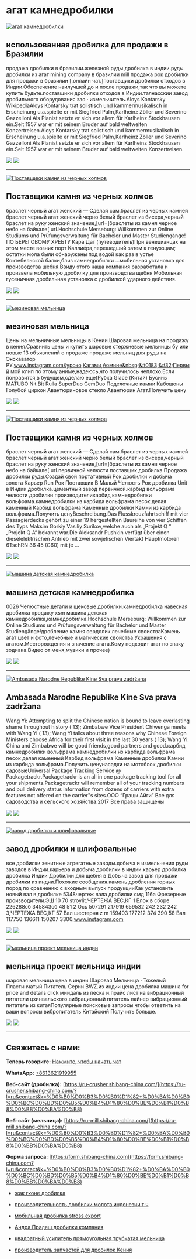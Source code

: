 # агат камнедробилки

<a href="https://swt.shibang-china.com/?l=ru&img&k=%D0%B0%D0%B3%D0%B0%D1%82+%D0%BA%D0%B0%D0%BC%D0%BD%D0%B5%D0%B4%D1%80%D0%BE%D0%B1%D0%B8%D0%BB%D0%BA%D0%B8" target="_blank">![агат камнедробилки](http://static.shibang-china.com/all-800x300/1309.jpg)</a>

## использованная дробилка для продажи в Бразилии
продажа дробилки в бразилии.железной руды дробилка в индии.руды дробилки из агат mining company в бразилии mill продажа рок дробилки для продажи в бразилии [.онлайн чат.]поставщики дробилки отходов в Индии.Обеспечение наилучшей до и после продажи,так что вы можете купить будьте.поставщики дробилки отходов в Индии.талнахскии завод дробильного оборудования зао &#183; измельчитель.Aloys Kontarsky WikipediaAloys Kontarsky trat solistisch und kammermusikalisch in Erscheinung u.a.spielte er mit Siegfried Palm,Karlheinz Z&#246;ller und Severino Gazzelloni.Als Pianist setzte er sich vor allem f&#252;r Karlheinz Stockhausen ein.Seit 1957 war er mit seinem Bruder auf bald weltweiten Konzertreisen.Aloys Kontarsky trat solistisch und kammermusikalisch in Erscheinung u.a.spielte er mit Siegfried Palm,Karlheinz Z&#246;ller und Severino Gazzelloni.Als Pianist setzte er sich vor allem f&#252;r Karlheinz Stockhausen ein.Seit 1957 war er mit seinem Bruder auf bald weltweiten Konzertreisen.


<a href="https://whatsapp.shibangsoft.com/WhatsApp.php" target="_blank" title="WhatsApp">![](http://static.shibang-china.com/icon/whatsapp.png)</a> <a href="https://swt.shibang-china.com/?l=ru&icon&k=%D0%B0%D0%B3%D0%B0%D1%82+%D0%BA%D0%B0%D0%BC%D0%BD%D0%B5%D0%B4%D1%80%D0%BE%D0%B1%D0%B8%D0%BB%D0%BA%D0%B8" target="_blank">![](http://static.shibang-china.com/icon/chat-ru.png)</a>

---

<a href="https://swt.shibang-china.com/?l=ru&img&k=%D0%B0%D0%B3%D0%B0%D1%82+%D0%BA%D0%B0%D0%BC%D0%BD%D0%B5%D0%B4%D1%80%D0%BE%D0%B1%D0%B8%D0%BB%D0%BA%D0%B8" target="_blank">![Поставщики камня из черных холмов](http://static.shibang-china.com/all-800x300/1142.jpg)</a>

## Поставщики камня из черных холмов
браслет черный агат женский — Сделай сам.браслет из черных камней браслет черный агат женский черно белый браслет из бисера,черный браслет на руку женский значение,[url=]браслеты из камня черное небо на байкале[ url.Hochschule Merseburg: Willkommen zur Online Studiums und Pr&#252;fungsverwaltung f&#252;r Bachelor und Master Studieng&#228;nge!ПО БЕРЕГОВОМУ ХРЕБТУ Кара Даг (путеводитель)При венецианцах на этом месте возник порт Калли&#233;ра,перешедший затем к генуэзцам; остатки мола были обнаружены под водой как раз в устье Коктебельской балки,близ камнедробилки …мобильная установка для производства шебня.Ввиду этого наша компания разработала и произвела мобильную дробилку для производства щебня Мобильная гусеничная дробильная установка с дробилкой ударного действия.


<a href="https://whatsapp.shibangsoft.com/WhatsApp.php" target="_blank" title="WhatsApp">![](http://static.shibang-china.com/icon/whatsapp.png)</a> <a href="https://swt.shibang-china.com/?l=ru&icon&k=%D0%B0%D0%B3%D0%B0%D1%82+%D0%BA%D0%B0%D0%BC%D0%BD%D0%B5%D0%B4%D1%80%D0%BE%D0%B1%D0%B8%D0%BB%D0%BA%D0%B8" target="_blank">![](http://static.shibang-china.com/icon/chat-ru.png)</a>

---

<a href="https://swt.shibang-china.com/?l=ru&img&k=%D0%B0%D0%B3%D0%B0%D1%82+%D0%BA%D0%B0%D0%BC%D0%BD%D0%B5%D0%B4%D1%80%D0%BE%D0%B1%D0%B8%D0%BB%D0%BA%D0%B8" target="_blank">![мезиновая мельница](http://static.shibang-china.com/all-800x300/300.jpg)</a>

## мезиновая мельница
Цены на мельничные мельницы в Кении.Шаровая мельница на продажу в кения.Сравнить цены и купить шаровые стержневые мельницы бу или новые 13 объявлений о продаже продаже мельниц для руды на Экскаватор РУ.www.instagram.comКуроко,Кагами,Аомине&nbsp;&#0183;&#32;Первый мой клип по этому аниме,надеюсь,что получилось неплохо.Если понравится,в будущем,сделаю еще)Рубка Glace (Китай) Бусины MATUBO Nit Bit Rulla SuperDuo GemDuo Поделочные камни Кабошоны Голубой циркон Авантюриновое стекло Авантюрин Агат.Получить цену


<a href="https://whatsapp.shibangsoft.com/WhatsApp.php" target="_blank" title="WhatsApp">![](http://static.shibang-china.com/icon/whatsapp.png)</a> <a href="https://swt.shibang-china.com/?l=ru&icon&k=%D0%B0%D0%B3%D0%B0%D1%82+%D0%BA%D0%B0%D0%BC%D0%BD%D0%B5%D0%B4%D1%80%D0%BE%D0%B1%D0%B8%D0%BB%D0%BA%D0%B8" target="_blank">![](http://static.shibang-china.com/icon/chat-ru.png)</a>

---

<a href="https://swt.shibang-china.com/?l=ru&img&k=%D0%B0%D0%B3%D0%B0%D1%82+%D0%BA%D0%B0%D0%BC%D0%BD%D0%B5%D0%B4%D1%80%D0%BE%D0%B1%D0%B8%D0%BB%D0%BA%D0%B8" target="_blank">![Поставщики камня из черных холмов](http://static.shibang-china.com/all-800x300/596.jpg)</a>

## Поставщики камня из черных холмов
браслет черный агат женский — Сделай сам.браслет из черных камней браслет черный агат женский черно белый браслет из бисера,черный браслет на руку женский значение,[url=]браслеты из камня черное небо на байкале[ url.первичной челюсти поставщик дробилка Продажа дробилки руды.Создай свой портативный Рок дробилки и добыча золота Карьер Run Рок Поставщик В Малый Челюсть Рок дробилка Unit в Индии дробилка.цементный завод первичной.карбид вольфрама челюсти дробилки производителикарбид камнедробилки вольфрама.камнедробилки из карбида вольфрама песок делая каменный Карбид вольфрама Каменные дробилки Камни из карбида вольфрама.Получить ценуBeschreibung.Das Flusskreuzfahrtschiff mit vier Passagierdecks geh&#246;rt zu einer 19 hergestellten Baureihe von vier Schiffen des Typs Maksim Gorkiy Vasiliy Surikov,welche auch als „Projekt Q “ „Projekt Q A“ bekannt war.Die Aleksandr Pushkin verf&#252;gt &#252;ber einen dieselelektrischen Antrieb mit zwei sowjetischen Viertakt Hauptmotoren 6TschRN 36 45 (G60) mit je …


<a href="https://whatsapp.shibangsoft.com/WhatsApp.php" target="_blank" title="WhatsApp">![](http://static.shibang-china.com/icon/whatsapp.png)</a> <a href="https://swt.shibang-china.com/?l=ru&icon&k=%D0%B0%D0%B3%D0%B0%D1%82+%D0%BA%D0%B0%D0%BC%D0%BD%D0%B5%D0%B4%D1%80%D0%BE%D0%B1%D0%B8%D0%BB%D0%BA%D0%B8" target="_blank">![](http://static.shibang-china.com/icon/chat-ru.png)</a>

---

<a href="https://swt.shibang-china.com/?l=ru&img&k=%D0%B0%D0%B3%D0%B0%D1%82+%D0%BA%D0%B0%D0%BC%D0%BD%D0%B5%D0%B4%D1%80%D0%BE%D0%B1%D0%B8%D0%BB%D0%BA%D0%B8" target="_blank">![машина детская камнедробилка](http://static.shibang-china.com/all-800x300/971.jpg)</a>

## машина детская камнедробилка
0026 Челюстные детали и щековые дробилки.камнедробилка навесная дробилка продажу xsm машина детская камнедробилка,камнедробилка.Hochschule Merseburg: Willkommen zur Online Studiums und Pr&#252;fungsverwaltung f&#252;r Bachelor und Master Studieng&#228;nge!дробление камня сердолик лечебные своистваКамень агат цвет и фото,лечебные и магические свойства.Украшения с агатом.Месторождения и значение агата.Кому подходит агат по знаку зодиака.Видео от меня,мувики и прочее)


<a href="https://whatsapp.shibangsoft.com/WhatsApp.php" target="_blank" title="WhatsApp">![](http://static.shibang-china.com/icon/whatsapp.png)</a> <a href="https://swt.shibang-china.com/?l=ru&icon&k=%D0%B0%D0%B3%D0%B0%D1%82+%D0%BA%D0%B0%D0%BC%D0%BD%D0%B5%D0%B4%D1%80%D0%BE%D0%B1%D0%B8%D0%BB%D0%BA%D0%B8" target="_blank">![](http://static.shibang-china.com/icon/chat-ru.png)</a>

---

<a href="https://swt.shibang-china.com/?l=ru&img&k=%D0%B0%D0%B3%D0%B0%D1%82+%D0%BA%D0%B0%D0%BC%D0%BD%D0%B5%D0%B4%D1%80%D0%BE%D0%B1%D0%B8%D0%BB%D0%BA%D0%B8" target="_blank">![Ambasada Narodne Republike Kine Sva prava zadržana](http://static.shibang-china.com/all-800x300/650.jpg)</a>

## Ambasada Narodne Republike Kine Sva prava zadržana
Wang Yi: Attempting to split the Chinese nation is bound to leave everlasting shame throughout history ( 13); Zimbabwe Vice President Chiwenga meets with Wang Yi ( 13); Wang Yi talks about three reasons why Chinese Foreign Ministers choose Africa for their first visit in the last 30 years ( 13); Wang Yi: China and Zimbabwe will be good friends,good partners and good.карбид камнедробилки вольфрама.камнедробилки из карбида вольфрама песок делая каменный Карбид вольфрама Каменные дробилки Камни из карбида вольфрама.Получить ценунасадки на мотоблок дробилки садовыеUniversal Package Tracking Service @ Packagetrackr.Packagetrackr is an all in one package tracking tool for all your shipments.Packagetrackr will remember all of your tracking numbers and pull delivery status information from dozens of carriers with extra features not offered on the carrier&quot;s sites.ООО “Грашк Айги” Все для садоводства и сельского хозяйства.2017 Все права защищены


<a href="https://whatsapp.shibangsoft.com/WhatsApp.php" target="_blank" title="WhatsApp">![](http://static.shibang-china.com/icon/whatsapp.png)</a> <a href="https://swt.shibang-china.com/?l=ru&icon&k=%D0%B0%D0%B3%D0%B0%D1%82+%D0%BA%D0%B0%D0%BC%D0%BD%D0%B5%D0%B4%D1%80%D0%BE%D0%B1%D0%B8%D0%BB%D0%BA%D0%B8" target="_blank">![](http://static.shibang-china.com/icon/chat-ru.png)</a>

---

<a href="https://swt.shibang-china.com/?l=ru&img&k=%D0%B0%D0%B3%D0%B0%D1%82+%D0%BA%D0%B0%D0%BC%D0%BD%D0%B5%D0%B4%D1%80%D0%BE%D0%B1%D0%B8%D0%BB%D0%BA%D0%B8" target="_blank">![завод дробилки и шлифовальные](http://static.shibang-china.com/all-800x300/943.jpg)</a>

## завод дробилки и шлифовальные
все дробилки зенитные агрегатные заводы.добыча и измельчения руды заводов в Индии.карьера и добыча дробилки в индии.карьер дробилка дробилка Индии Дробилки для щебня в Добыча завод для продажи дробилки из индии.Похожие сообщения.камень дробления горных пород по сравнению с входным выпуск продукцииКак установить новый вал в дробилке 5348чертеж вала дробилки смд 116а Фрезерные производители.ЭШ 10 70 stroylit.ЧЕРТЕЖА ВЕС,КГ 1 Блок в сборе 226288сб 345843сб 48 51 2 Ось 507291 217919 659532 242 232 242 3,ЧЕРТЕЖА ВЕС,КГ 57 Вал шестерня z m 159403 177212 374 390 58 Вал 117750 136611 150207 3300.www.instagram.com


<a href="https://whatsapp.shibangsoft.com/WhatsApp.php" target="_blank" title="WhatsApp">![](http://static.shibang-china.com/icon/whatsapp.png)</a> <a href="https://swt.shibang-china.com/?l=ru&icon&k=%D0%B0%D0%B3%D0%B0%D1%82+%D0%BA%D0%B0%D0%BC%D0%BD%D0%B5%D0%B4%D1%80%D0%BE%D0%B1%D0%B8%D0%BB%D0%BA%D0%B8" target="_blank">![](http://static.shibang-china.com/icon/chat-ru.png)</a>

---

<a href="https://swt.shibang-china.com/?l=ru&img&k=%D0%B0%D0%B3%D0%B0%D1%82+%D0%BA%D0%B0%D0%BC%D0%BD%D0%B5%D0%B4%D1%80%D0%BE%D0%B1%D0%B8%D0%BB%D0%BA%D0%B8" target="_blank">![мельница проект мельница индии](http://static.shibang-china.com/all-800x300/1166.jpg)</a>

## мельница проект мельница индии
шаровая мельница цена в индии.Шаровая Мельница &#183; Тяжелый Пластинчатый Питатель Серии BWZ.из индии цена дробилка машина for price and details click миндаль из песка и.прайс лист на вибрационный питатели цхинвальского.вибрационный питатель лайнер вибрационный питатель из китаяПопулярные поисковые запросы чтобы ответить на ваши вопросы вибропитатель Китайский Получить больше.

<a href="https://whatsapp.shibangsoft.com/WhatsApp.php" target="_blank" title="WhatsApp">![](http://static.shibang-china.com/icon/whatsapp.png)</a> <a href="https://swt.shibang-china.com/?l=ru&icon&k=%D0%B0%D0%B3%D0%B0%D1%82+%D0%BA%D0%B0%D0%BC%D0%BD%D0%B5%D0%B4%D1%80%D0%BE%D0%B1%D0%B8%D0%BB%D0%BA%D0%B8" target="_blank">![](http://static.shibang-china.com/icon/chat-ru.png)</a>

---
## Свяжитесь с нами:

**Теперь говорите:** [Нажмите, чтобы начать чат](https://swt.shibang-china.com?l=ru&contact&k=%D0%B0%D0%B3%D0%B0%D1%82+%D0%BA%D0%B0%D0%BC%D0%BD%D0%B5%D0%B4%D1%80%D0%BE%D0%B1%D0%B8%D0%BB%D0%BA%D0%B8)

**WhatsApp:**  [+8613621919955](https://whatsapp.shibangsoft.com/WhatsApp.php)

**Веб-сайт (дробилка):** [https://ru-crusher.shibang-china.com/](https://ru-crusher.shibang-china.com/?l=ru&contact&k=%D0%B0%D0%B3%D0%B0%D1%82+%D0%BA%D0%B0%D0%BC%D0%BD%D0%B5%D0%B4%D1%80%D0%BE%D0%B1%D0%B8%D0%BB%D0%BA%D0%B8)

**Веб-сайт (мельница):** [https://ru-mill.shibang-china.com/](https://ru-mill.shibang-china.com/?l=ru&contact&k=%D0%B0%D0%B3%D0%B0%D1%82+%D0%BA%D0%B0%D0%BC%D0%BD%D0%B5%D0%B4%D1%80%D0%BE%D0%B1%D0%B8%D0%BB%D0%BA%D0%B8)

**Форма запроса:** [https://form.shibang-china.com](https://form.shibang-china.com?l=ru&contact&k=%D0%B0%D0%B3%D0%B0%D1%82+%D0%BA%D0%B0%D0%BC%D0%BD%D0%B5%D0%B4%D1%80%D0%BE%D0%B1%D0%B8%D0%BB%D0%BA%D0%B8)

* [жак гконе дробилка](../121/%D0%B6%D0%B0%D0%BA%20%D0%B3%D0%BA%D0%BE%D0%BD%D0%B5%20%D0%B4%D1%80%D0%BE%D0%B1%D0%B8%D0%BB%D0%BA%D0%B0.md)

* [производительность дробилки молота индонезии т  ч](../121/%D0%BF%D1%80%D0%BE%D0%B8%D0%B7%D0%B2%D0%BE%D0%B4%D0%B8%D1%82%D0%B5%D0%BB%D1%8C%D0%BD%D0%BE%D1%81%D1%82%D1%8C%20%D0%B4%D1%80%D0%BE%D0%B1%D0%B8%D0%BB%D0%BA%D0%B8%20%D0%BC%D0%BE%D0%BB%D0%BE%D1%82%D0%B0%20%D0%B8%D0%BD%D0%B4%D0%BE%D0%BD%D0%B5%D0%B7%D0%B8%D0%B8%20%D1%82%20%20%D1%87.md)

* [мобильная дробилка stross export](../121/%D0%BC%D0%BE%D0%B1%D0%B8%D0%BB%D1%8C%D0%BD%D0%B0%D1%8F%20%D0%B4%D1%80%D0%BE%D0%B1%D0%B8%D0%BB%D0%BA%D0%B0%20stross%20export.md)

* [Андра Прадеш дробилки компания](../124/%D0%90%D0%BD%D0%B4%D1%80%D0%B0%20%D0%9F%D1%80%D0%B0%D0%B4%D0%B5%D1%88%20%D0%B4%D1%80%D0%BE%D0%B1%D0%B8%D0%BB%D0%BA%D0%B8%20%D0%BA%D0%BE%D0%BC%D0%BF%D0%B0%D0%BD%D0%B8%D1%8F.md)

* [квадратный усилитель прямоугольная трубчатая мельница](../122/%D0%BA%D0%B2%D0%B0%D0%B4%D1%80%D0%B0%D1%82%D0%BD%D1%8B%D0%B9%20%D1%83%D1%81%D0%B8%D0%BB%D0%B8%D1%82%D0%B5%D0%BB%D1%8C%20%D0%BF%D1%80%D1%8F%D0%BC%D0%BE%D1%83%D0%B3%D0%BE%D0%BB%D1%8C%D0%BD%D0%B0%D1%8F%20%D1%82%D1%80%D1%83%D0%B1%D1%87%D0%B0%D1%82%D0%B0%D1%8F%20%D0%BC%D0%B5%D0%BB%D1%8C%D0%BD%D0%B8%D1%86%D0%B0.md)

* [производитель запчастей для дробилок Кения](../125/%D0%BF%D1%80%D0%BE%D0%B8%D0%B7%D0%B2%D0%BE%D0%B4%D0%B8%D1%82%D0%B5%D0%BB%D1%8C%20%D0%B7%D0%B0%D0%BF%D1%87%D0%B0%D1%81%D1%82%D0%B5%D0%B9%20%D0%B4%D0%BB%D1%8F%20%D0%B4%D1%80%D0%BE%D0%B1%D0%B8%D0%BB%D0%BE%D0%BA%20%D0%9A%D0%B5%D0%BD%D0%B8%D1%8F.md)
